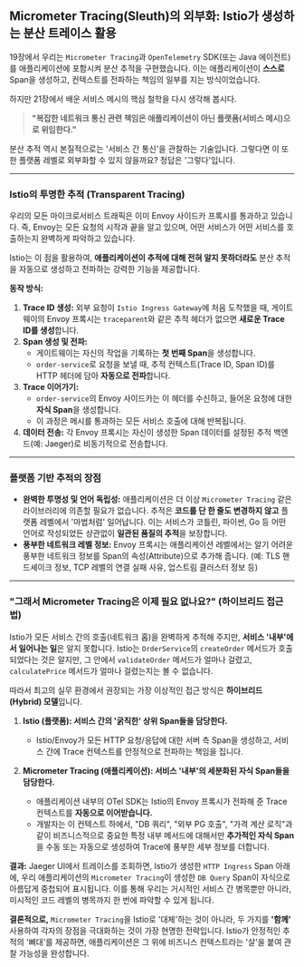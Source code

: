 ## Micrometer Tracing(Sleuth)의 외부화: Istio가 생성하는 분산 트레이스 활용

19장에서 우리는 `Micrometer Tracing`과 `OpenTelemetry` SDK(또는 Java 에이전트)를 애플리케이션에 포함시켜 분산 추적을 구현했습니다. 이는 애플리케이션이 **스스로** Span을 생성하고, 컨텍스트를 전파하는 책임의 일부를 지는 방식이었습니다.

하지만 21장에서 배운 서비스 메시의 핵심 철학을 다시 생각해 봅시다.

> **"복잡한 네트워크 통신 관련 책임은 애플리케이션이 아닌 플랫폼(서비스 메시)으로 위임한다."**

분산 추적 역시 본질적으로는 '서비스 간 통신'을 관찰하는 기술입니다. 그렇다면 이 또한 플랫폼 레벨로 외부화할 수 있지 않을까요? 정답은 '그렇다'입니다.

---

### Istio의 투명한 추적 (Transparent Tracing)

우리의 모든 마이크로서비스 트래픽은 이미 Envoy 사이드카 프록시를 통과하고 있습니다. 즉, Envoy는 모든 요청의 시작과 끝을 알고 있으며, 어떤 서비스가 어떤 서비스를 호출하는지 완벽하게 파악하고 있습니다.

Istio는 이 점을 활용하여, **애플리케이션이 추적에 대해 전혀 알지 못하더라도** 분산 추적을 자동으로 생성하고 전파하는 강력한 기능을 제공합니다.

**동작 방식:**
1.  **Trace ID 생성:** 외부 요청이 `Istio Ingress Gateway`에 처음 도착했을 때, 게이트웨이의 Envoy 프록시는 `traceparent`와 같은 추적 헤더가 없으면 **새로운 Trace ID를 생성**합니다.
2.  **Span 생성 및 전파:**
    * 게이트웨이는 자신의 작업을 기록하는 **첫 번째 Span**을 생성합니다.
    * `order-service`로 요청을 보낼 때, 추적 컨텍스트(Trace ID, Span ID)를 HTTP 헤더에 담아 **자동으로 전파**합니다.
3.  **Trace 이어가기:**
    * `order-service`의 Envoy 사이드카는 이 헤더를 수신하고, 들어온 요청에 대한 **자식 Span**을 생성합니다.
    * 이 과정은 메시를 통과하는 모든 서비스 호출에 대해 반복됩니다.
4.  **데이터 전송:** 각 Envoy 프록시는 자신이 생성한 Span 데이터를 설정된 추적 백엔드(예: Jaeger)로 비동기적으로 전송합니다.

---

### 플랫폼 기반 추적의 장점

* **완벽한 투명성 및 언어 독립성:** 애플리케이션은 더 이상 `Micrometer Tracing` 같은 라이브러리에 의존할 필요가 없습니다. 추적은 **코드를 단 한 줄도 변경하지 않고** 플랫폼 레벨에서 '마법처럼' 일어납니다. 이는 서비스가 코틀린, 파이썬, Go 등 어떤 언어로 작성되었든 상관없이 **일관된 품질의 추적**을 보장합니다.
* **풍부한 네트워크 레벨 정보:** Envoy 프록시는 애플리케이션 레벨에서는 알기 어려운 풍부한 네트워크 정보를 Span의 속성(Attribute)으로 추가해 줍니다. (예: TLS 핸드셰이크 정보, TCP 레벨의 연결 실패 사유, 업스트림 클러스터 정보 등)

---

### "그래서 Micrometer Tracing은 이제 필요 없나요?" (하이브리드 접근법)

Istio가 모든 서비스 간의 호출(네트워크 홉)을 완벽하게 추적해 주지만, **서비스 '내부'에서 일어나는 일**은 알지 못합니다. Istio는 `OrderService`의 `createOrder` 메서드가 호출되었다는 것은 알지만, 그 안에서 `validateOrder` 메서드가 얼마나 걸렸고, `calculatePrice` 메서드가 얼마나 걸렸는지는 볼 수 없습니다.

따라서 최고의 실무 환경에서 권장되는 가장 이상적인 접근 방식은 **하이브리드(Hybrid) 모델**입니다.

1.  **Istio (플랫폼): 서비스 간의 '굵직한' 상위 Span들을 담당한다.**
    * Istio/Envoy가 모든 HTTP 요청/응답에 대한 서버 측 Span을 생성하고, 서비스 간에 Trace 컨텍스트를 안정적으로 전파하는 책임을 집니다.

2.  **Micrometer Tracing (애플리케이션): 서비스 '내부'의 세분화된 자식 Span들을 담당한다.**
    * 애플리케이션 내부의 OTel SDK는 Istio의 Envoy 프록시가 전파해 준 Trace 컨텍스트를 **자동으로 이어받습니다.**
    * 개발자는 이 컨텍스트 하에서, "DB 쿼리", "외부 PG 호출", "가격 계산 로직"과 같이 비즈니스적으로 중요한 특정 내부 메서드에 대해서만 **추가적인 자식 Span**을 수동 또는 자동으로 생성하여 Trace에 풍부한 세부 정보를 더합니다.



**결과:** Jaeger UI에서 트레이스를 조회하면, Istio가 생성한 `HTTP Ingress` Span 아래에, 우리 애플리케이션의 `Micrometer Tracing`이 생성한 `DB Query` Span이 자식으로 아름답게 중첩되어 표시됩니다. 이를 통해 우리는 거시적인 서비스 간 병목뿐만 아니라, 미시적인 코드 레벨의 병목까지 한 번에 파악할 수 있게 됩니다.

**결론적으로,** `Micrometer Tracing`을 Istio로 '대체'하는 것이 아니라, 두 가지를 **'함께'** 사용하여 각자의 장점을 극대화하는 것이 가장 현명한 전략입니다. Istio가 안정적인 추적의 '뼈대'를 제공하면, 애플리케이션은 그 위에 비즈니스 컨텍스트라는 '살'을 붙여 관찰 가능성을 완성합니다.